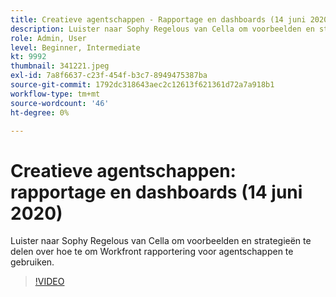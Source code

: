 ```yaml
---
title: Creatieve agentschappen - Rapportage en dashboards (14 juni 2020)
description: Luister naar Sophy Regelous van Cella om voorbeelden en strategieën te delen over hoe te om Workfront rapportering voor agentschappen te gebruiken.
role: Admin, User
level: Beginner, Intermediate
kt: 9992
thumbnail: 341221.jpeg
exl-id: 7a8f6637-c23f-454f-b3c7-8949475387ba
source-git-commit: 1792dc318643aec2c12613f621361d72a7a918b1
workflow-type: tm+mt
source-wordcount: '46'
ht-degree: 0%

---
```


# Creatieve agentschappen: rapportage en dashboards (14 juni 2020)

Luister naar Sophy Regelous van Cella om voorbeelden en strategieën te delen over hoe te om Workfront rapportering voor agentschappen te gebruiken.

>[!VIDEO](https://video.tv.adobe.com/v/341221/?quality=12&learn=on)
